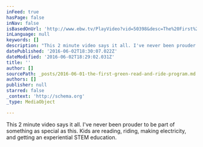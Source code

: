 ```yaml
---
inFeed: true
hasPage: false
inNav: false
isBasedOnUrl: 'http://www.ebw.tv/PlayVideo?vid=50398&desc=The%20First%20%22Green%22%20Read%20and%20Ride%20Program'
inLanguage: null
keywords: []
description: "This 2 minute video says it all. I've never been prouder to be part of something as special as this. Kids are reading, riding, making electricity, and getting an experiential STEM education."
datePublished: '2016-06-02T18:30:07.022Z'
dateModified: '2016-06-02T18:29:02.031Z'
title: ''
author: []
sourcePath: _posts/2016-06-01-the-first-green-read-and-ride-program.md
authors: []
publisher: null
starred: false
_context: 'http://schema.org'
_type: MediaObject

---
```

This 2 minute video says it all. I've never been prouder to be part of something as special as this. Kids are reading, riding, making electricity, and getting an experiential STEM education.